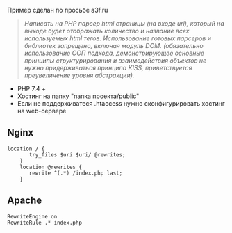 
Пример сделан по просьбе  a3f.ru 

 > *Написать на PHP парсер html страницы (на входе url), который на выходе будет отображать количество и название всех используемых html тегов. Использование готовых парсеров и библиотек запрещено, включая модуль DOM.
(обязательно использование ООП подхода, демонстрирующее основные принципы структурирования и взаимодействия объектов
не нужно придерживаться принципа KISS, приветствуется преувеличение уровня абстракции).*

- PHP 7.4 +
- Хостинг на папку "папка проекта/public"
- Если не поддерживатеся .htaccess нужно сконфигурировать хостинг на web-сервере

## Nginx

```console
location / {
       try_files $uri $uri/ @rewrites;
    }
    location @rewrites {
       rewrite ^(.*) /index.php last;
    }
```
## Apache

```console
RewriteEngine on
RewriteRule .* index.php
```